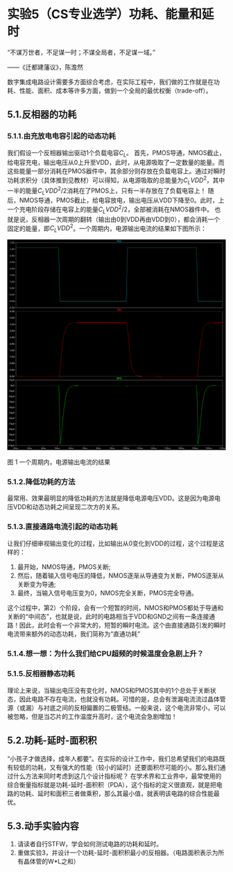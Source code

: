 # 实验5（CS专业选学）功耗、能量和延时
“不谋万世者，不足谋一时；不谋全局者，不足谋一域。”

——《迁都建藩议》，陈澹然

数字集成电路设计需要多方面综合考虑，在实际工程中，我们做的工作就是在功耗、性能、面积、成本等许多方面，做到一个全局的最优权衡（trade-off）。
## 5.1.反相器的功耗
### 5.1.1.由充放电电容引起的动态功耗
我们假设一个反相器输出驱动1个负载电容$C_L$。
首先，PMOS导通，NMOS截止，给电容充电，输出电压从0上升至VDD，此时，从电源吸取了一定数量的能量。而这些能量一部分消耗在PMOS器件中，其余部分则存放在负载电容上。通过对瞬时功耗求积分（具体推到见教材）可以得知，从电源吸取的总能量为$C_LVDD^2$，其中一半的能量$C_LVDD^2/2$消耗在了PMOS上，只有一半存放在了负载电容上！
随后，NMOS导通，PMOS截止，给电容放电，输出电压从VDD下降至0。此时，上一个充电阶段存储在电容上的能量$C_LVDD^2/2$，全部被消耗在NMOS器件中。
也就是说，反相器一次周期的翻转（输出由0到VDD再由VDD到0），都会消耗一个固定的能量，即$C_LVDD^2$。一个周期内，电源输出电流的结果如下图所示：

![](./图片/图片%201.png)

图 1 一个周期内，电源输出电流的结果

### 5.1.2.降低功耗的方法
最常用、效果最明显的降低功耗的方法就是降低电源电压VDD。这是因为电源电压VDD和动态功耗之间呈现二次方的关系。

### 5.1.3.直接通路电流引起的动态功耗
让我们仔细审视输出变化的过程，比如输出从0变化到VDD的过程，这个过程是这样的：

1. 最开始，NMOS导通，PMOS关断;
2. 然后，随着输入信号电压的降低，NMOS逐渐从导通变为关断，PMOS逐渐从关断变为导通;
3. 最终，当输入信号电压变为0，NMOS完全关断，PMOS完全导通。

这个过程中，第2）个阶段，会有一个短暂的时间，NMOS和PMOS都处于导通和关断的“中间态”，也就是说，此时的电路相当于VDD和GND之间有一条连接通路！因此，此时会有一个非常大的，短暂的瞬时电流。这个由直接通路引发的瞬时电流带来额外的动态功耗，我们简称为“直通功耗”

### 5.1.4.想一想：为什么我们给CPU超频的时候温度会急剧上升？
### 5.1.5.反相器静态功耗
理论上来说，当输出电压没有变化时，NMOS和PMOS其中的1个总处于关断状态，因此电路不存在电流，也就没有功耗。可惜的是，总会有泄漏电流流过晶体管源（或漏）与衬底之间的反相偏置的二极管结。一般来说，这个电流非常小，可以被忽略，但是当芯片的工作温度升高时，这个电流会急剧增加！

## 5.2.功耗-延时-面积积
“小孩子才做选择，成年人都要”。在实际的设计工作中，我们总希望我们的电路既有较低的功耗，又有强大的性能（较小的延时）还要面积尽可能的小。那么我们通过什么方法来同时考虑到这几个设计指标呢？
在学术界和工业界中，最常使用的综合衡量指标就是功耗-延时-面积积（PDA），这个指标的定义很直观，就是把电路的功耗、延时和面积三者做乘积，那么其最小值，就表明该电路的综合性能最优。
## 5.3.动手实验内容
1. 请读者自行STFW，学会如何测试电路的功耗和延时。
2. 重做实验3，并设计一个功耗-延时-面积积最小的反相器。（电路面积表示为所有晶体管的W*L之和）
